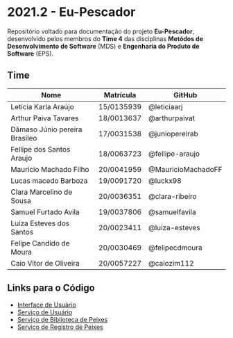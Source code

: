# 2021.2 - Eu-Pescador
Repositório voltado para documentação do projeto **Eu-Pescador**, desenvolvido pelos membros do **Time 4** das disciplinas **Metódos de Desenvolvimento de Software** (MDS) e **Engenharia do Produto de Software** (EPS).

## Time
| Nome | Matrícula | GitHub |
| -------- | -------- | -------- |
| Letícia Karla Araújo | 15/0135939 | @leticiaarj |
| Arthur Paiva Tavares | 18/0013637 | @arthurpaivat |
| Dâmaso Júnio pereira Brasileo | 17/0031538 | @juniopereirab |
| Fellipe dos Santos Araujo | 18/0063723 | @fellipe-araujo |
| Maurício Machado Filho | 20/0041959 | @MauricioMachadoFF 
| Lucas macedo Barboza | 19/0091720 | @luckx98 |
| Clara Marcelino de Sousa | 20/0036351 | @clara-ribeiro |
| Samuel Furtado Avila | 19/0037806 | @samuelfavila |
| Luíza Esteves dos Santos | 20/0023411 | @luiza-esteves |
| Felipe Candido de Moura | 20/0030469 | @felipecdmoura |
| Caio Vitor de Oliveira | 20/0057227 | @caiozim112 |

## Links para o Código
- [Interface de Usuário](https://github.com/fga-eps-mds/2021.2-Eu-Pescador-UserInterface)
- [Serviço de Usuário](https://github.com/fga-eps-mds/2021.2-Eu-Pescador-Userr)
- [Serviço de Biblioteca de Peixes](https://github.com/fga-eps-mds/2021.2-Eu-Pescador-FishWiki)
- [Serviço de Registro de Peixes](https://github.com/fga-eps-mds/2021.2-Eu-Pescador-FishLog)